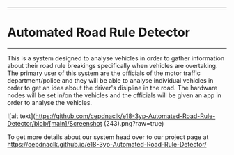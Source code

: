 ___
# Automated Road Rule Detector
___

This is a system designed to analyse vehicles in order to gather information about their road rule breakings specifically when vehicles are overtaking. The primary user of this system are the officials of the motor traffic department/police and they will be able to analyse individual vehicles in order to get an idea about the driver's disipline in the road. The hardware nodes will be set in/on the vehicles and the officials will be given an app in order to analyse the vehicles.

![alt text](https://github.com/cepdnaclk/e18-3yp-Automated-Road-Rule-Detector/blob/[main]/Screenshot (243).png?raw=true)

To get more details about our system head over to our project page at https://cepdnaclk.github.io/e18-3yp-Automated-Road-Rule-Detector/
